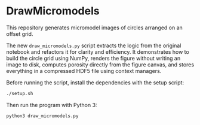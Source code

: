 # DrawMicromodels

This repository generates micromodel images of circles arranged on an offset grid.

The new `draw_micromodels.py` script extracts the logic from the original
notebook and refactors it for clarity and efficiency. It demonstrates
how to build the circle grid using NumPy, renders the figure without
writing an image to disk, computes porosity directly from the figure
canvas, and stores everything in a compressed HDF5 file using context
managers.

Before running the script, install the dependencies with the setup
script:

```bash
./setup.sh
```

Then run the program with Python 3:

```bash
python3 draw_micromodels.py
```
